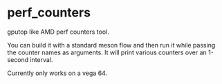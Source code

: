 # perf_counters
gputop like AMD perf counters tool.

You can build it with a standard meson flow and then run it while passing the counter
names as arguments. It will print various counters over an 1-second interval.

Currently only works on a vega 64.



